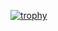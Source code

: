
<!--
**kuhamaven/kuhamaven** is a ✨ _special_ ✨ repository because its `README.md` (this file) appears on your GitHub profile.

Here are some ideas to get you started:

- 🔭 I’m currently working on ...
- 🌱 I’m currently learning ...
- 👯 I’m looking to collaborate on ...
- 🤔 I’m looking for help with ...
- 💬 Ask me about ...
- 📫 How to reach me: ...
- 😄 Pronouns: ...
- ⚡ Fun fact: ...

[[Portfolio WIP]](https://portfolio-8dcv0f8os-kuhamaven.vercel.app)

[![Stats](https://github-readme-stats.vercel.app/api?username=kuhamaven&show_icons=true&theme=radical)](https://github-readme-stats.vercel.app/api?username=kuhamaven&show_icons=true&theme=radical)


-->



[![trophy](https://github-profile-trophy.vercel.app/?username=kuhamaven&theme=juicyfresh&no-frame=true&row=1&&margin-w=20&no-bg=true)](https://github-profile-trophy.vercel.app/?username=kuhamaven&theme=juicyfresh&no-frame=true&row=1&&margin-w=20&no-bg=true)

